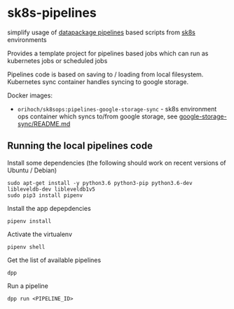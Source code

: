 # sk8s-pipelines

simplify usage of [datapackage pipelines](https://github.com/frictionlessdata/datapackage-pipelines) based scripts from [sk8s](https://github.com/orihoch/sk8s) environments

Provides a template project for pipelines based jobs which can run as kubernetes jobs or scheduled jobs

Pipelines code is based on saving to / loading from local filesystem. Kubernetes sync container handles syncing to google storage.

Docker images:

* `orihoch/sk8sops:pipelines-google-storage-sync` - sk8s environment ops container which syncs to/from google storage, see [google-storage-sync/README.md](google-storage-sync/README.md)


## Running the local pipelines code

Install some dependencies (the following should work on recent versions of Ubuntu / Debian)

```
sudo apt-get install -y python3.6 python3-pip python3.6-dev libleveldb-dev libleveldb1v5
sudo pip3 install pipenv
```

Install the app depepdencies

```
pipenv install
```

Activate the virtualenv

```
pipenv shell
```

Get the list of available pipelines

```
dpp
```

Run a pipeline

```
dpp run <PIPELINE_ID>
```
